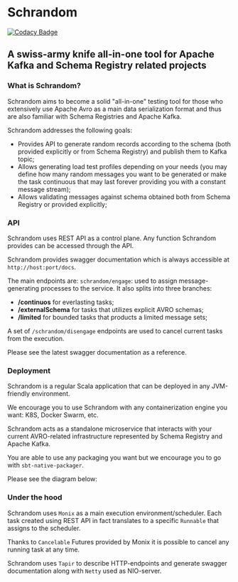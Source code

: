 # Schrandom
[![Codacy Badge](https://app.codacy.com/project/badge/Grade/e76dfd3f2eca4063a79c40018d1440ab)](https://www.codacy.com/gh/Lockdain/schrandom/dashboard?utm_source=github.com&amp;utm_medium=referral&amp;utm_content=Lockdain/schrandom&amp;utm_campaign=Badge_Grade)

## A swiss-army knife all-in-one tool for Apache Kafka and Schema Registry related projects

### What is Schrandom?
Schrandom aims to become a solid "all-in-one" testing tool for those who extensively use Apache Avro as a main data serialization format and thus are also familiar with Schema Registries and Apache Kafka.

Schrandom addresses the following goals:
* Provides API to generate random records according to the schema (both provided explicitly or from Schema Registry) and publish them to Kafka topic;
* Allows generating load test profiles depending on your needs (you may define how many random messages you want to be generated or make the task continuous that may last forever providing you with a constant message stream);
* Allows validating messages against schema obtained both from Schema Registry or provided explicitly;

### API
Schrandom uses REST API as a control plane. Any function Schrandom provides can be accessed through the API.

Schrandom provides swagger documentation which is always accessible at `http://host:port/docs`.

The main endpoints are:
`schrandom/engage`: used to assign message-generating processes to the service.
It also splits into three branches:
* **/continuos** for everlasting tasks;
* **/externalSchema** for tasks that utilizes explicit AVRO schemas;
* **/limited** for bounded tasks that products a limited message sets;

A set of `/schrandom/disengage` endpoints are used to cancel current tasks from the execution.

Please see the latest swagger documentation as a reference.

### Deployment
Schrandom is a regular Scala application that can be deployed in any JVM-friendly environment.

We encourage you to use Schrandom with any containerization engine you want: K8S, Docker Swarm, etc.

Schrandom acts as a standalone microservice that interacts with your current AVRO-related infrastructure represented by Schema Registry and Apache Kafka.

You are able to use any packaging you want but we encourage you to go with `sbt-native-packager`.

Please see the diagram below:

### Under the hood
Schrandom uses `Monix` as a main execution environment/scheduler. Each task created using REST API in fact translates to a specific `Runnable` that assigns to the scheduler.

Thanks to `Cancelable` Futures provided by Monix it is possible to cancel any running task at any time.

Schrandom uses `Tapir` to describe HTTP-endpoints and generate swagger documentation along with `Netty` used as NIO-server.